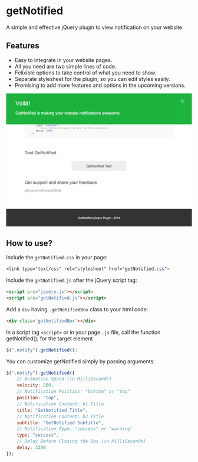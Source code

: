 getNotified
===========

A simple and effective jQuery plugin to view notification on your website.


Features
--------
        
   * Easy to integrate in your website pages.
   * All you need are two simple lines of code.
   * Felixible options to take control of what you need to show.
   * Separate stylesheet for the plugin, so you can edit styles easily.
   * Promising to add more features and options in the upcoming versions.
   
   
![getNotified Screenshot](screenshot.png)


How to use?
-----------

Include the ```getNotified.css``` in your page:

```css
<link type="text/css" rel="stylesheet" href="getNotified.css">
```


Include the ```getNotified.js``` after the jQuery script tag:

```html
<script src="jquery.js"></script>
<script src="getNotified.js"></script>
```


Add a ```div``` having ```.getNotifiedBox``` class to your html code:

```html
<div class='getNotifiedBox'></div>
```


In a script tag ```<script>``` or in your page ```.js``` file, call the function getNotified(); for the target element

```javascript
$(".notify").getNotified();
```


You can customize getNotified simply by passing arguments:

```javascript
$(".notify").getNotified({
    // Animation Speed (in MilliSeconds)
    velocity: 500,
    // Notification Position: "bottom" or "top"
    position: "top",
    // Notification Content: h1 Title
    title: "GetNotified Title",
    // Notification Content: h2 Title
    subtitle: "GetNotified Subtitle",
    // Notification Type: "success" or "warning"
    type: "success",
    // Delay Before Closing the Box (in MilliSeconds)
    delay: 3200
});
```



